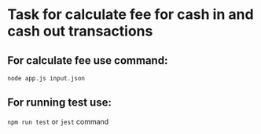 # Task for calculate fee for cash in and cash out transactions 

## For calculate fee use command:

```node app.js input.json```

## For running test use:

```npm run test``` or ```jest``` command